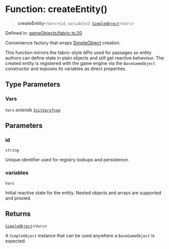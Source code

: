 # Function: createEntity()

> **createEntity**\<`Vars`\>(`id`, `variables`): [`SimpleObject`](../type-aliases/SimpleObject.md)\<`Vars`\>

Defined in: [gameObjects/fabric.ts:20](https://github.com/laruss/react-text-game/blob/59d7b8f771aa0b3a193326c59fd60a3d4ca5383b/packages/core/src/gameObjects/fabric.ts#L20)

Convenience factory that wraps [SimpleObject](../type-aliases/SimpleObject.md) creation.

This function mirrors the fabric-style APIs used for passages so entity
authors can define state in plain objects and still get reactive behaviour.
The created entity is registered with the game engine via the
`BaseGameObject` constructor and exposes its variables as direct
properties.

## Type Parameters

### Vars

`Vars` *extends* [`InitVarsType`](../type-aliases/InitVarsType.md)

## Parameters

### id

`string`

Unique identifier used for registry lookups and persistence.

### variables

`Vars`

Initial reactive state for the entity. Nested objects and
arrays are supported and proxied.

## Returns

[`SimpleObject`](../type-aliases/SimpleObject.md)\<`Vars`\>

A `SimpleObject` instance that can be used anywhere a
`BaseGameObject` is expected.
